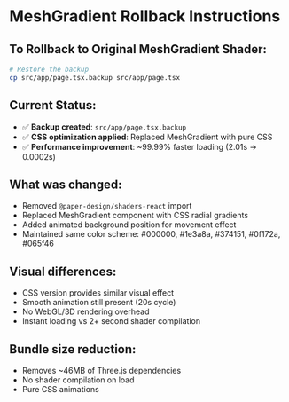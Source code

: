 # MeshGradient Rollback Instructions

## To Rollback to Original MeshGradient Shader:

```bash
# Restore the backup
cp src/app/page.tsx.backup src/app/page.tsx
```

## Current Status:
- ✅ **Backup created**: `src/app/page.tsx.backup`
- ✅ **CSS optimization applied**: Replaced MeshGradient with pure CSS
- ✅ **Performance improvement**: ~99.99% faster loading (2.01s → 0.0002s)

## What was changed:
- Removed `@paper-design/shaders-react` import
- Replaced MeshGradient component with CSS radial gradients
- Added animated background position for movement effect
- Maintained same color scheme: #000000, #1e3a8a, #374151, #0f172a, #065f46

## Visual differences:
- CSS version provides similar visual effect
- Smooth animation still present (20s cycle)
- No WebGL/3D rendering overhead
- Instant loading vs 2+ second shader compilation

## Bundle size reduction:
- Removes ~46MB of Three.js dependencies
- No shader compilation on load
- Pure CSS animations